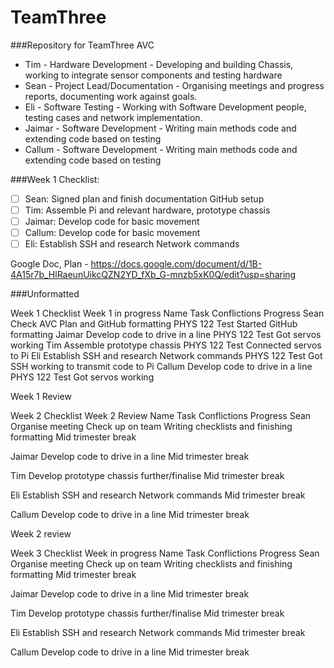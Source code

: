 # TeamThree
###Repository for TeamThree AVC 

- Tim - Hardware Development - Developing and building Chassis, working to integrate sensor components and testing hardware
- Sean - Project Lead/Documentation - Organising meetings and progress reports, documenting work against goals. 
- Eli - Software Testing - Working with Software Development people, testing cases and network implementation.
- Jaimar - Software Development - Writing main methods code and extending code based on testing
- Callum - Software Development - Writing main methods code and extending code based on testing

###Week 1 Checklist:
- [ ] Sean: Signed plan and finish documentation GitHub setup 
- [ ] Tim: Assemble Pi and relevant hardware, prototype chassis
- [ ] Jaimar: Develop code for basic movement
- [ ] Callum: Develop code for basic movement
- [ ] Eli: Establish SSH and research Network commands

Google Doc, Plan - https://docs.google.com/document/d/1B-4A15r7b_HlRaeunUikcQZN2YD_fXb_G-mnzb5xK0Q/edit?usp=sharing

###Unformatted



Week 1 Checklist
Week 1 in progress
Name
Task
Conflictions 
Progress
Sean
Check AVC Plan and GitHub formatting
PHYS 122 Test
Started GitHub formatting
Jaimar
Develop code to drive in a line
PHYS 122 Test
Got servos working
Tim
Assemble prototype chassis
PHYS 122 Test
Connected servos to Pi
Eli
Establish SSH and research Network commands
PHYS 122 Test
Got SSH working to transmit code to Pi
Callum
Develop code to drive in a line
PHYS 122 Test
Got servos working

Week 1 Review 



Week 2 Checklist
Week 2 Review
Name
Task
Conflictions 
Progress
Sean
Organise meeting
Check up on team
Writing checklists and finishing formatting
Mid trimester break


Jaimar
Develop code to drive in a line
Mid trimester break


Tim
Develop prototype chassis further/finalise
Mid trimester break


Eli
Establish SSH and research Network commands
Mid trimester break


Callum
Develop code to drive in a line
Mid trimester break




			
Week 2 review		

Week 3 Checklist
Week in progress
Name
Task
Conflictions 
Progress
Sean
Organise meeting
Check up on team
Writing checklists and finishing formatting
Mid trimester break


Jaimar
Develop code to drive in a line
Mid trimester break


Tim
Develop prototype chassis further/finalise
Mid trimester break


Eli
Establish SSH and research Network commands
Mid trimester break


Callum
Develop code to drive in a line
Mid trimester break





